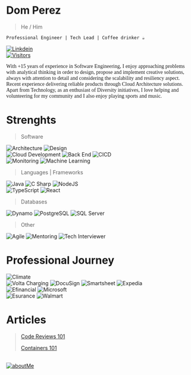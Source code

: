 <!-- From: https://github.com/anuraghazra/github-readme-stats#readme -->

# Dom Perez

> He / Him

```
Professional Engineer | Tech Lead | Coffee drinker ☕
```

<p>
  <a href="https://www.linkedin.com/in/perezdom/">
    <img alt="Linkdein" src="https://img.shields.io/badge/linkedin-0077B5?logo=linkedin&logoColor=white&style=for-the-badge" />
    <br>
    <img alt="Visitors" src="https://komarev.com/ghpvc/?username=djperezh&style=flat-square&labelColor=black&logo=github&label=PROFILE+VIEWS&color=29bf12"/>
  </a>
</p>

<p style="font-family:'verdana'">
 With +15 years of experience in Software Engineering, I enjoy approaching problems with analytical thinking in order to design, propose and implement creative solutions, always with attention to detail and considering the scalability and resiliency aspect.
  <br>
  Recent experience delivering reliable products through Cloud Architecture solutions. 
  <br>
  Apart from Technology, as an enthusiast of Diversity initiatives, I love helping and volunteering for my community and I also enjoy playing sports and music.
  <br>
</p>


# Strenghts

> Software

<p>
  <img alt="Architecture" src="https://img.shields.io/badge/Architecture-yellowgreen?logo=altiumdesigner&logoColor=white&style=for-the-badge" />
  <img alt="Design" src="https://img.shields.io/badge/Design-red?logo=peakdesign&logoColor=white&style=for-the-badge" />
  <br>
  <img alt="Cloud Development" src="https://img.shields.io/badge/Cloud Development-orange?logo=icloud&logoColor=white&style=for-the-badge" />
  <img alt="Back End" src="https://img.shields.io/badge/Back End-3178C6?logo=materialdesignicons&logoColor=white&style=for-the-badge" />
  <img alt="CICD" src="https://img.shields.io/badge/CICD-9cf?logo=github&logoColor=white&style=for-the-badge" />
  <br>
  <img alt="Monitoring" src="https://img.shields.io/badge/Monitoring-336791?logo=grafana&logoColor=white&style=for-the-badge" />
  <img alt="Machine Learning" src="https://img.shields.io/badge/Machine Learning-brightgreen?logo=pytorch&logoColor=white&style=for-the-badge" />
</p>

> Languages | Frameworks
<p>
  <img alt="Java" src="https://img.shields.io/badge/Java-3776AB?logo=gitrea&logoColor=white&style=for-the-badge" />
  <img alt="C Sharp" src="https://img.shields.io/badge/C%23-239120?logo=c-sharp&logoColor=white&style=for-the-badge" />
  <img alt="NodeJS" src="https://img.shields.io/badge/NodeJS-F7DF1E?logo=nodedotjs&logoColor=white&style=for-the-badge" />
<br>
  <img alt="TypeScript" src="https://img.shields.io/badge/TypeScript-yellowgreen?logo=typescript&logoColor=white&style=for-the-badge" />
  <img alt="React" src="https://img.shields.io/badge/React-61DAFB?logo=react&logoColor=white&style=for-the-badge" />
</p>

> Databases
<p>
  <img alt="Dynamo" src="https://img.shields.io/badge/dynamo-336791?logo=amazondynamodb&logoColor=white&style=for-the-badge" />
  <img alt="PostgreSQL" src="https://img.shields.io/badge/PostgreSQL-brightgreen?logo=postgresql&logoColor=white&style=for-the-badge" />
  <img alt="SQL Server" src="https://img.shields.io/badge/SQL Server-red?logo=microsoft+sql+server&logoColor=white&style=for-the-badge" />
</p>

> Other
<p>
  <img alt="Agile" src="https://img.shields.io/badge/Agile-green?logo=cachet&logoColor=white&style=for-the-badge" />
  <img alt="Mentoring" src="https://img.shields.io/badge/Mentoring-3178C6?logo=awesomelists&logoColor=white&style=for-the-badge" />
  <img alt="Tech Interviewer" src="https://img.shields.io/badge/Tech Interviewer-yellow?logo=codereview&logoColor=white&style=for-the-badge" />
</p>


# Professional Journey
<p>
  <img alt="Climate" src="https://img.shields.io/badge/Current-Climate (Bayer)-yellowgreen?logoColor=white&style=for-the-badge" />
  <br>
  <img alt="Volta Charging" src="https://img.shields.io/badge/2022-Volta-9cf?logoColor=white&style=flat-square" />
  <img alt="DocuSign" src="https://img.shields.io/badge/2021-DocuSign-yellowgreen?logoColor=white&color=2bbc8a&style=flat-square" />
  <img alt="Smartsheet" src="https://img.shields.io/badge/2020-Smartsheet-3178C6?logoColor=white&style=flat-square" />
  <img alt="Expedia" src="https://img.shields.io/badge/2018-Expedia-yellow?logoColor=white&style=flat-square" />
  <br>
  <img alt="Efinancial" src="https://img.shields.io/badge/2014-Efinancial-orange?logoColor=white&style=flat-square" />
  <img alt="Microsoft" src="https://img.shields.io/badge/2012-Microsoft-336791?logoColor=white&style=flat-square" />
  <br>
  <img alt="Esurance" src="https://img.shields.io/badge/2010-Esurance-9cf?logoColor=white&style=flat-square" />
  <img alt="Walmart" src="https://img.shields.io/badge/2008-Wal*Mart-red?logoColor=white&style=flat-square" />
</p>


# Articles
> [Code Reviews 101](https://www.linkedin.com/pulse/code-reviews-101-domingo-perez)
> 
> [Containers 101](https://www.linkedin.com/pulse/containers-101-dom-perez)

<p>
  <br>
  <a href="https://domperez.net">
    <img alt="aboutMe" src="https://img.shields.io/badge/About Me-yellow?logo=aboutdotme&logoColor=navy&style=for-the-badge" />
  </a>
</p>
